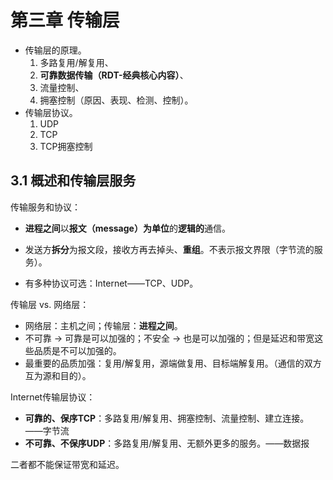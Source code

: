 # 第三章 传输层

- 传输层的原理。
  1. 多路复用/解复用、
  2. **可靠数据传输（RDT-经典核心内容）**、
  3. 流量控制、
  4. 拥塞控制（原因、表现、检测、控制）。
- 传输层协议。
  1. UDP
  2. TCP
  3. TCP拥塞控制

## 3.1 概述和传输层服务

传输服务和协议：

- **进程之间**以**报文（message）为单位**的**逻辑的**通信。

- 发送方**拆分**为报文段，接收方再去掉头、**重组**。不表示报文界限（字节流的服务）。

- 有多种协议可选：Internet——TCP、UDP。

传输层 vs. 网络层：

- 网络层：主机之间；传输层：**进程之间**。
- 不可靠 -> 可靠是可以加强的；不安全 -> 也是可以加强的；但是延迟和带宽这些品质是不可以加强的。
- 最重要的品质加强：复用/解复用，源端做复用、目标端解复用。（通信的双方互为源和目的）。

Internet传输层协议：

- **可靠的、保序TCP**：多路复用/解复用、拥塞控制、流量控制、建立连接。——字节流
- **不可靠、不保序UDP**：多路复用/解复用、无额外更多的服务。——数据报

二者都不能保证带宽和延迟。